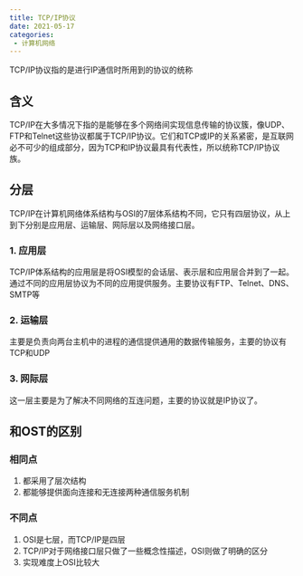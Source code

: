 ```yaml
---
title: TCP/IP协议
date: 2021-05-17
categories: 
 - 计算机网络
---
```

TCP/IP协议指的是进行IP通信时所用到的协议的统称
<!-- more -->

## 含义
TCP/IP在大多情况下指的是能够在多个网络间实现信息传输的协议簇，像UDP、FTP和Telnet这些协议都属于TCP/IP协议。它们和TCP或IP的关系紧密，是互联网必不可少的组成部分，因为TCP和IP协议最具有代表性，所以统称TCP/IP协议族。

## 分层
TCP/IP在计算机网络体系结构与OSI的7层体系结构不同，它只有四层协议，从上到下分别是应用层、运输层、网际层以及网络接口层。

### 1. 应用层
TCP/IP体系结构的应用层是将OSI模型的会话层、表示层和应用层合并到了一起。通过不同的应用层协议为不同的应用提供服务。主要协议有FTP、Telnet、DNS、SMTP等

### 2. 运输层
主要是负责向两台主机中的进程的通信提供通用的数据传输服务，主要的协议有TCP和UDP

### 3. 网际层
这一层主要是为了解决不同网络的互连问题，主要的协议就是IP协议了。

## 和OST的区别

### 相同点
1. 都采用了层次结构
2. 都能够提供面向连接和无连接两种通信服务机制

### 不同点
1. OSI是七层，而TCP/IP是四层
2. TCP/IP对于网络接口层只做了一些概念性描述，OSI则做了明确的区分
3. 实现难度上OSI比较大

